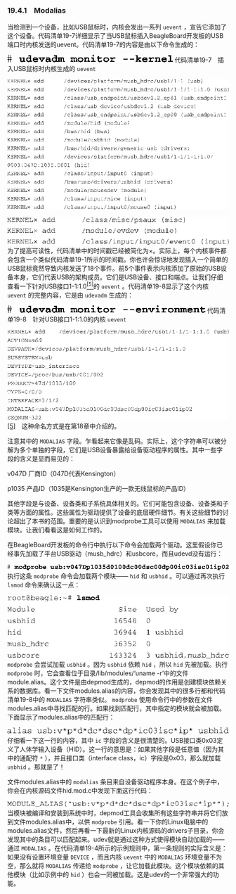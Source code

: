 ### 19.4.1　Modalias

当检测到一个设备，比如USB鼠标时，内核会发出一系列 `uevent` ，宣告它添加了这个设备。代码清单19-7详细显示了当USB鼠标插入BeagleBoard开发板的USB端口时内核发送的uevent。代码清单19-7的内容是由以下命令生成的：



![595.png](../images/595.png)
代码清单19-7　插入USB鼠标时内核生成的 `uevent`



![596.png](../images/596.png)


![597.png](../images/597.png)
为了提高可读性，代码清单中的时间戳已经被简化为×。实际上，每个内核事件都会包含一个类似代码清单19-1所示的时间戳。你也许会惊讶地发现插入一个简单的USB鼠标竟然导致内核发送了18个事件。前5个事件表示内核添加了原始的USB设备本身，它们代表USB的架构成员。它们是USB设备、接口和端点。让我们仔细查看一下针对USB接口1-1:1.0<a class="my_markdown" href="['#anchor195']"><sup class="my_markdown">[5]</sup></a>的 `uevent` 。代码清单19-8显示了这个内核 `uevent` 的完整内容，它是由 `udevadm` 生成的：



![598.png](../images/598.png)
代码清单19-8　针对USB接口1-1:1.0的内核 `uevent`



![599.png](../images/599.png)
<a class="my_markdown" href="['#ac195']">[5]</a>　这种命名方式是在第18章中介绍的。

注意其中的 `MODALIAS` 字段。乍看起来它像是乱码。实际上，这个字符串可以被分解为多个单独的字段，它们是USB设备暴露给设备驱动程序的属性。其中一些字段的含义是显而易见的：

v047D 厂商ID（047D代表Kensington）

p1035 产品ID（1035是Kensington生产的一款无线鼠标的产品ID）

其他字段是与设备、设备类和子系统具体相关的。它们可能包含设备、设备类和子类等方面的属性。这些属性为驱动提供了设备的底层硬件细节。有关这些细节的讨论超出了本书的范围。重要的是认识到modprobe工具可以使用 `MODALIAS` 来加载模块。让我们看看这是如何工作的。

在BeagleBoard开发板的命令行中执行以下命令会加载两个驱动。这里假设你已经事先加载了平台USB驱动（musb_hdrc）和usbcore，而且udevd没有运行：



![600.png](../images/600.png)
执行这条 `modprobe` 命令会加载两个模块—— `hid` 和 `usbhid` 。可以通过再次执行 `lsmod` 命令来确认这一点：



![601.png](../images/601.png)
`modprobe` 会尝试加载 `usbhid` 。因为 `usbhid` 依赖 `hid` ，所以 `hid` 先被加载。执行 `modprobe` 时，它会查看位于目录/lib/modules/‘uname -r’中的文件module.alias。这个文件是由depmod生成的，depmod的作用是创建模块依赖关系的数据库。看一下文件modules.alias的内容，你会发现其中的很多行都和代码清单19-8中的 `MODALIAS` 字符串类似。 `modprobe` 使用命令行中的参数在文件modules.alias中寻找匹配的行。如果找到匹配行，其中指定的模块就会被加载。下面显示了modules.alias中的匹配行：



![602.png](../images/602.png)
仔细看一下这一行的内容，其中 `ic` 字段的含义是很清楚的。USB接口类0x03定义了人体学输入设备（HID）。这一行的意思是：如果其他字段是任意值（因为其中的通配符 `*` ），并且接口类（interface class，ic）字段是0x03，那么就加载 `usbhid` 。那就是了！

文件modules.alias中的 `modalias` 条目来自设备驱动程序本身。在这个例子中，你会在内核源码文件hid.mod.c中发现下面这行代码：



![603.png](../images/603.png)
当模块被编译和安装到系统中时，depmod工具会收集所有这些字符串并将它们放到文件modules.alias中，以供 `modprobe` 引用。看一下你的Linux电脑中的modules.alias文件，然后再看一下最新的Linux内核源码的drivers子目录，你会发现其中的条目可以匹配起来。udev就是通过这种方式使得模块自动加载的——通过 `MODALIAS` 。在代码清单19-4所示的示例规则中，第一条规则的实际含义是：如果没有设置环境变量 `DEVICE` ，而且内核 `uevent` 中的 `MODALIAS` 环境变量不为空，那么就将 `MODALIAS` 传递给 `modprobe` ，让它加载此模块。这个模块依赖的其他模块（比如示例中的 `hid` ）也会一同被加载。这是udev的一个非常强大的功能。

